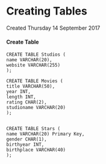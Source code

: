 # Creating Tables
Created Thursday 14 September 2017

#### Create Table
	CREATE TABLE Studios (
	name VARCHAR(20),
	website VARCHAR(255)
	);

	CREATE TABLE Movies (
	title VARCHAR(50),
	year INT,
	length INT,
	rating CHAR(2),
	studioname VARCHAR(20)
	);


	CREATE TABLE Stars (
	name VARCHAR(20) Primary Key,
	gender CHAR(1),
	birthyear INT,
	birthplace VARCHAR(40)
	);


